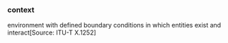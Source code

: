 ### context

environment with defined boundary conditions in which entities exist and interact[Source: ITU-T X.1252]